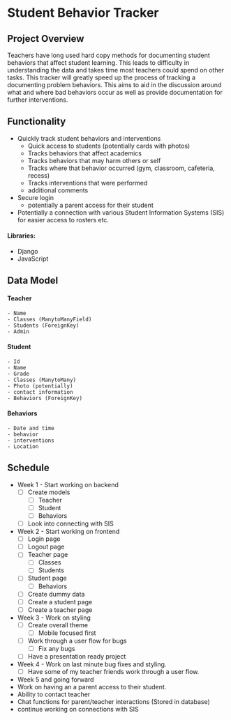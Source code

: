 
# Student Behavior Tracker

## Project Overview
Teachers have long used hard copy methods for documenting student behaviors that affect student learning. This leads to difficulty in understanding the data and takes time most teachers could spend on other tasks. This tracker will greatly speed up the process of tracking a documenting problem behaviors. This aims to aid in the discussion around what and where bad behaviors occur as well as provide documentation for further interventions.


## Functionality
- Quickly track student behaviors and interventions
    - Quick access to students (potentially cards with photos)
    - Tracks behaviors that affect academics
    - Tracks behaviors that may harm others or self
    - Tracks where that behavior occurred (gym, classroom, cafeteria, recess)
    - Tracks interventions that were performed 
    - additional comments
- Secure login 
    - potentially a parent access for their student
- Potentially a connection with various Student Information Systems (SIS) for easier access to rosters etc. 

#### Libraries:
- Django
- JavaScript

## Data Model

#### Teacher
    - Name
    - Classes (ManytoManyField)
    - Students (ForeignKey)
    - Admin

#### Student
    - Id
    - Name
    - Grade
    - Classes (ManytoMany)
    - Photo (potentially)
    - contact information
    - Behaviors (ForeignKey)

#### Behaviors
    - Date and time
    - behavior
    - interventions
    - Location

## Schedule
- Week 1 - Start working on backend 
    - [ ] Create models
        - [ ] Teacher
        - [ ] Student
        - [ ] Behaviors
    - [ ] Look into connecting with SIS
- Week 2 - Start working on frontend
    - [ ] Login page
    - [ ] Logout page
    - [ ] Teacher page
        - [ ] Classes
        - [ ] Students
    - [ ] Student page
        - [ ] Behaviors
    - [ ] Create dummy data
    - [ ] Create a student page
    - [ ] Create a teacher page
- Week 3 - Work on styling
    - [ ] Create overall theme
        - [ ] Mobile focused first
    - [ ] Work through a user flow for bugs
        - [ ] Fix any bugs
    - [ ] Have a presentation ready project
- Week 4 - Work on last minute bug fixes and styling. 
    - [ ] Have some of my teacher friends work through a user flow. 

- Week 5 and going forward
 - Work on having an a parent access to their student. 
 - Ability to contact teacher
 - Chat functions for parent/teacher interactions (Stored in database)
 - continue working on connections with SIS


